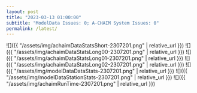 ```yaml
---
layout: post
title: "2023-03-13 01:00:00"
subtitle: "ModelData Issues: 0; A-CHAIM System Issues: 0"
permalink: /latest/
---
```


![]({{ "/assets/img/achaimDataStatsShort-2307201.png" | relative_url }})
![]({{ "/assets/img/achaimDataStatsLong00-2307201.png" | relative_url }})
![]({{ "/assets/img/achaimDataStatsLong01-2307201.png" | relative_url }})
![]({{ "/assets/img/achaimDataStatsLong02-2307201.png" | relative_url }})
![]({{ "/assets/img/modelDataDataStats-2307201.png" | relative_url }})
![]({{ "/assets/img/modelDataStationStats-2307201.png" | relative_url }})
![]({{ "/assets/img/achaimRunTime-2307201.png" | relative_url }})



